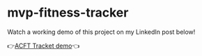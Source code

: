 # mvp-fitness-tracker

Watch a working demo of this project on my LinkedIn post below!

:point_right:[ACFT Tracket demo](https://www.linkedin.com/posts/will-franceschini_softwareengineering-javascript-bootstrap-activity-7057858977325355008-TW0Y?utm_source=share&utm_medium=member_desktop):point_left:

